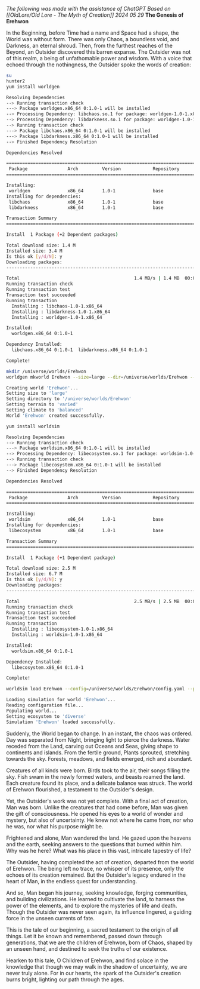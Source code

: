 *The following was made with the assistance of ChatGPT*
*Based on [[OldLore/Old Lore - The Myth of Creation]]*
*2024 05 29*
**The Genesis of Erehwon**

In the Beginning, before Time had a name and Space had a shape, the World was without form. There was only Chaos, a boundless void, and Darkness, an eternal shroud. Then, from the furthest reaches of the Beyond, an Outsider discovered this barren expanse. The Outsider was not of this realm, a being of unfathomable power and wisdom. With a voice that echoed through the nothingness, the Outsider spoke the words of creation:

```bash
su
hunter2
yum install worldgen
```

```bash
Resolving Dependencies
--> Running transaction check
---> Package worldgen.x86_64 0:1.0-1 will be installed
--> Processing Dependency: libchaos.so.1 for package: worldgen-1.0-1.x86_64
--> Processing Dependency: libdarkness.so.1 for package: worldgen-1.0-1.x86_64
--> Running transaction check
---> Package libchaos.x86_64 0:1.0-1 will be installed
---> Package libdarkness.x86_64 0:1.0-1 will be installed
--> Finished Dependency Resolution

```

```bash
Dependencies Resolved

================================================================================
 Package               Arch         Version            Repository        Size
================================================================================

Installing:
 worldgen              x86_64       1.0-1              base              1.2 M
Installing for dependencies:
 libchaos              x86_64       1.0-1              base              100 k
 libdarkness           x86_64       1.0-1              base              100 k

Transaction Summary
================================================================================

Install  1 Package (+2 Dependent packages)

Total download size: 1.4 M
Installed size: 3.4 M
Is this ok [y/d/N]: y
Downloading packages:
--------------------------------------------------------------------------------

Total                                           1.4 MB/s | 1.4 MB  00:01
Running transaction check
Running transaction test
Transaction test succeeded
Running transaction
  Installing : libchaos-1.0-1.x86_64                                           1/3
  Installing : libdarkness-1.0-1.x86_64                                        2/3
  Installing : worldgen-1.0-1.x86_64                                           3/3

Installed:
  worldgen.x86_64 0:1.0-1

Dependency Installed:
  libchaos.x86_64 0:1.0-1  libdarkness.x86_64 0:1.0-1

Complete!

```

```bash
mkdir /universe/worlds/Erehwon
worldgen mkworld Erehwon --size=large --dir=/universe/worlds/Erehwon --terrain=varied --climate=balanced

```

```bash
Creating world 'Erehwon'...
Setting size to 'large'
Setting directory to '/universe/worlds/Erehwon'
Setting terrain to 'varied'
Setting climate to 'balanced'
World 'Erehwon' created successfully.
```

```bash
yum install worldsim
```

```bash
Resolving Dependencies
--> Running transaction check
---> Package worldsim.x86_64 0:1.0-1 will be installed
--> Processing Dependency: libecosystem.so.1 for package: worldsim-1.0-1.x86_64
--> Running transaction check
---> Package libecosystem.x86_64 0:1.0-1 will be installed
--> Finished Dependency Resolution
```

```bash
Dependencies Resolved

================================================================================
 Package               Arch         Version            Repository        Size
================================================================================

Installing:
 worldsim              x86_64       1.0-1              base              2.3 M
Installing for dependencies:
 libecosystem          x86_64       1.0-1              base              200 k

Transaction Summary
================================================================================

Install  1 Package (+1 Dependent package)

Total download size: 2.5 M
Installed size: 6.7 M
Is this ok [y/d/N]: y
Downloading packages:
--------------------------------------------------------------------------------

Total                                           2.5 MB/s | 2.5 MB  00:01
Running transaction check
Running transaction test
Transaction test succeeded
Running transaction
  Installing : libecosystem-1.0-1.x86_64                                        1/2
  Installing : worldsim-1.0-1.x86_64                                           2/2

Installed:
  worldsim.x86_64 0:1.0-1

Dependency Installed:
  libecosystem.x86_64 0:1.0-1

Complete!
```

```bash
worldsim load Erehwon --config=/universe/worlds/Erehwon/config.yaml --populate --ecosystem=diverse
```

```bash
Loading simulation for world 'Erehwon'...
Reading configuration file...
Populating world...
Setting ecosystem to 'diverse'
Simulation 'Erehwon' loaded successfully.
```

Suddenly, the World began to change. In an instant, the chaos was ordered. Day was separated from Night, bringing light to pierce the darkness. Water receded from the Land, carving out Oceans and Seas, giving shape to continents and islands. From the fertile ground, Plants sprouted, stretching towards the sky. Forests, meadows, and fields emerged, rich and abundant.

Creatures of all kinds were born. Birds took to the air, their songs filling the sky. Fish swam in the newly formed waters, and beasts roamed the land. Each creature found its place, and a delicate balance was struck. The world of Erehwon flourished, a testament to the Outsider's design.

Yet, the Outsider's work was not yet complete. With a final act of creation, Man was born. Unlike the creatures that had come before, Man was given the gift of consciousness. He opened his eyes to a world of wonder and mystery, but also of uncertainty. He knew not where he came from, nor who he was, nor what his purpose might be.

Frightened and alone, Man wandered the land. He gazed upon the heavens and the earth, seeking answers to the questions that burned within him. Why was he here? What was his place in this vast, intricate tapestry of life?

The Outsider, having completed the act of creation, departed from the world of Erehwon. The being left no trace, no whisper of its presence, only the echoes of its creation remained. But the Outsider's legacy endured in the heart of Man, in the endless quest for understanding.

And so, Man began his journey, seeking knowledge, forging communities, and building civilizations. He learned to cultivate the land, to harness the power of the elements, and to explore the mysteries of life and death. Though the Outsider was never seen again, its influence lingered, a guiding force in the unseen currents of fate.

This is the tale of our beginning, a sacred testament to the origin of all things. Let it be known and remembered, passed down through generations, that we are the children of Erehwon, born of Chaos, shaped by an unseen hand, and destined to seek the truths of our existence.

Hearken to this tale, O Children of Erehwon, and find solace in the knowledge that though we may walk in the shadow of uncertainty, we are never truly alone. For in our hearts, the spark of the Outsider's creation burns bright, lighting our path through the ages.

